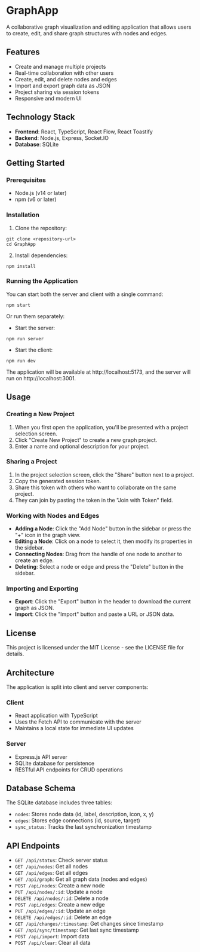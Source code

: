 # GraphApp

A collaborative graph visualization and editing application that allows users to create, edit, and share graph structures with nodes and edges.

## Features

- Create and manage multiple projects
- Real-time collaboration with other users
- Create, edit, and delete nodes and edges
- Import and export graph data as JSON
- Project sharing via session tokens
- Responsive and modern UI

## Technology Stack

- **Frontend**: React, TypeScript, React Flow, React Toastify
- **Backend**: Node.js, Express, Socket.IO
- **Database**: SQLite

## Getting Started

### Prerequisites

- Node.js (v14 or later)
- npm (v6 or later)

### Installation

1. Clone the repository:
```
git clone <repository-url>
cd GraphApp
```

2. Install dependencies:
```
npm install
```

### Running the Application

You can start both the server and client with a single command:

```
npm start
```

Or run them separately:

- Start the server:
```
npm run server
```

- Start the client:
```
npm run dev
```

The application will be available at http://localhost:5173, and the server will run on http://localhost:3001.

## Usage

### Creating a New Project

1. When you first open the application, you'll be presented with a project selection screen.
2. Click "Create New Project" to create a new graph project.
3. Enter a name and optional description for your project.

### Sharing a Project

1. In the project selection screen, click the "Share" button next to a project.
2. Copy the generated session token.
3. Share this token with others who want to collaborate on the same project.
4. They can join by pasting the token in the "Join with Token" field.

### Working with Nodes and Edges

- **Adding a Node**: Click the "Add Node" button in the sidebar or press the "+" icon in the graph view.
- **Editing a Node**: Click on a node to select it, then modify its properties in the sidebar.
- **Connecting Nodes**: Drag from the handle of one node to another to create an edge.
- **Deleting**: Select a node or edge and press the "Delete" button in the sidebar.

### Importing and Exporting

- **Export**: Click the "Export" button in the header to download the current graph as JSON.
- **Import**: Click the "Import" button and paste a URL or JSON data.

## License

This project is licensed under the MIT License - see the LICENSE file for details.

## Architecture

The application is split into client and server components:

### Client
- React application with TypeScript
- Uses the Fetch API to communicate with the server
- Maintains a local state for immediate UI updates

### Server
- Express.js API server
- SQLite database for persistence
- RESTful API endpoints for CRUD operations

## Database Schema

The SQLite database includes three tables:
- `nodes`: Stores node data (id, label, description, icon, x, y)
- `edges`: Stores edge connections (id, source, target)
- `sync_status`: Tracks the last synchronization timestamp

## API Endpoints

- `GET /api/status`: Check server status
- `GET /api/nodes`: Get all nodes
- `GET /api/edges`: Get all edges
- `GET /api/graph`: Get all graph data (nodes and edges)
- `POST /api/nodes`: Create a new node
- `PUT /api/nodes/:id`: Update a node
- `DELETE /api/nodes/:id`: Delete a node
- `POST /api/edges`: Create a new edge
- `PUT /api/edges/:id`: Update an edge
- `DELETE /api/edges/:id`: Delete an edge
- `GET /api/changes/:timestamp`: Get changes since timestamp
- `GET /api/sync/timestamp`: Get last sync timestamp
- `POST /api/import`: Import data
- `POST /api/clear`: Clear all data 